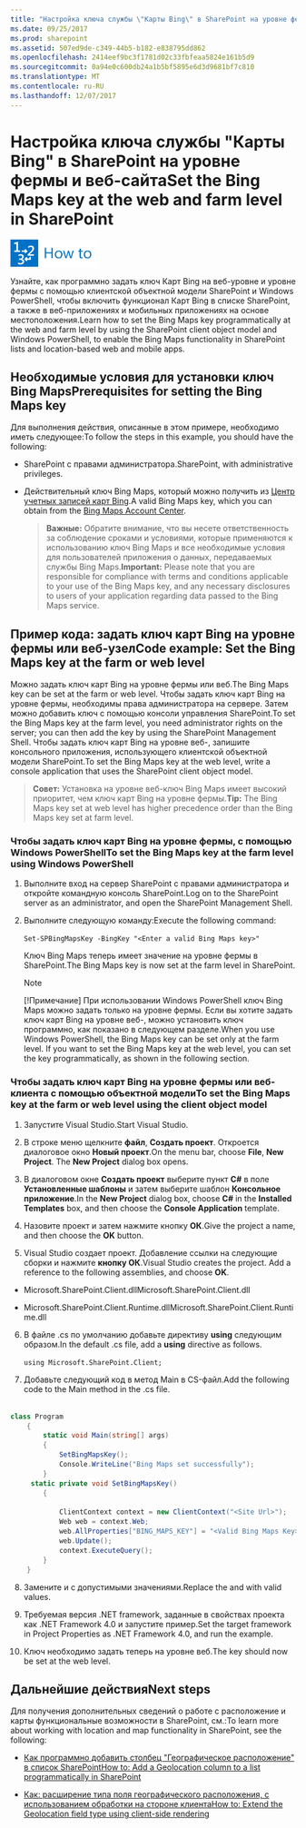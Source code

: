 ```yaml
---
title: "Настройка ключа службы \"Карты Bing\" в SharePoint на уровне фермы и веб-сайта"
ms.date: 09/25/2017
ms.prod: sharepoint
ms.assetid: 507ed9de-c349-44b5-b182-e838795dd862
ms.openlocfilehash: 2414eef9bc3f1781d02c33fbfeaa5824e161b5d9
ms.sourcegitcommit: 0a94e0c600db24a1b5bf5895e6d3d9681bf7c810
ms.translationtype: MT
ms.contentlocale: ru-RU
ms.lasthandoff: 12/07/2017
---
```

# <a name="set-the-bing-maps-key-at-the-web-and-farm-level-in-sharepoint"></a><span data-ttu-id="8694f-102">Настройка ключа службы "Карты Bing" в SharePoint на уровне фермы и веб-сайта</span><span class="sxs-lookup"><span data-stu-id="8694f-102">Set the Bing Maps key at the web and farm level in SharePoint</span></span>

![Раздел "Инструкции"](../images/mod_icon_howto.png)

<span data-ttu-id="8694f-104">Узнайте, как программно задать ключ Карт Bing на веб-уровне и уровне фермы с помощью клиентской объектной модели SharePoint и Windows PowerShell, чтобы включить функционал Карт Bing в списке SharePoint, а также в веб-приложениях и мобильных приложениях на основе местоположения.</span><span class="sxs-lookup"><span data-stu-id="8694f-104">Learn how to set the Bing Maps key programmatically at the web and farm level by using the SharePoint client object model and Windows PowerShell, to enable the Bing Maps functionality in SharePoint lists and location-based web and mobile apps.</span></span>

## <a name="prerequisites-for-setting-the-bing-maps-key"></a><span data-ttu-id="8694f-105">Необходимые условия для установки ключ Bing Maps</span><span class="sxs-lookup"><span data-stu-id="8694f-105">Prerequisites for setting the Bing Maps key</span></span>
<span data-ttu-id="8694f-106"><a name="SP15Bing_prereq"> </a></span><span class="sxs-lookup"><span data-stu-id="8694f-106"></span></span>

<span data-ttu-id="8694f-107">Для выполнения действия, описанные в этом примере, необходимо иметь следующее:</span><span class="sxs-lookup"><span data-stu-id="8694f-107">To follow the steps in this example, you should have the following:</span></span>
  
    
    

- <span data-ttu-id="8694f-108">SharePoint с правами администратора.</span><span class="sxs-lookup"><span data-stu-id="8694f-108">SharePoint, with administrative privileges.</span></span>
    
  
- <span data-ttu-id="8694f-109">Действительный ключ Bing Maps, который можно получить из  [Центр учетных записей карт Bing](https://www.bingmapsportal.com/).</span><span class="sxs-lookup"><span data-stu-id="8694f-109">A valid Bing Maps key, which you can obtain from the  [Bing Maps Account Center](https://www.bingmapsportal.com/).</span></span>
    
    > <span data-ttu-id="8694f-110">**Важные:** Обратите внимание, что вы несете ответственность за соблюдение сроками и условиями, которые применяются к использованию ключ Bing Maps и все необходимые условия для пользователей приложения о данных, передаваемых службы Bing Maps.</span><span class="sxs-lookup"><span data-stu-id="8694f-110">**Important:** Please note that you are responsible for compliance with terms and conditions applicable to your use of the Bing Maps key, and any necessary disclosures to users of your application regarding data passed to the Bing Maps service.</span></span> 

## <a name="code-example-set-the-bing-maps-key-at-the-farm-or-web-level"></a><span data-ttu-id="8694f-111">Пример кода: задать ключ карт Bing на уровне фермы или веб-узел</span><span class="sxs-lookup"><span data-stu-id="8694f-111">Code example: Set the Bing Maps key at the farm or web level</span></span>
<span data-ttu-id="8694f-112"><a name="SP15Setbing_farm"> </a></span><span class="sxs-lookup"><span data-stu-id="8694f-112"></span></span>

<span data-ttu-id="8694f-113">Можно задать ключ карт Bing на уровне фермы или веб.</span><span class="sxs-lookup"><span data-stu-id="8694f-113">The Bing Maps key can be set at the farm or web level.</span></span> <span data-ttu-id="8694f-114">Чтобы задать ключ карт Bing на уровне фермы, необходимы права администратора на сервере. Затем можно добавить ключ с помощью консоли управления SharePoint.</span><span class="sxs-lookup"><span data-stu-id="8694f-114">To set the Bing Maps key at the farm level, you need administrator rights on the server; you can then add the key by using the SharePoint Management Shell.</span></span> <span data-ttu-id="8694f-115">Чтобы задать ключ карт Bing на уровне веб-, запишите консольного приложения, использующего клиентской объектной модели SharePoint.</span><span class="sxs-lookup"><span data-stu-id="8694f-115">To set the Bing Maps key at the web level, write a console application that uses the SharePoint client object model.</span></span>
  
    
    

> <span data-ttu-id="8694f-116">**Совет:** Установка на уровне веб-ключ Bing Maps имеет высокий приоритет, чем ключ карт Bing на уровне фермы.</span><span class="sxs-lookup"><span data-stu-id="8694f-116">**Tip:** The Bing Maps key set at web level has higher precedence order than the Bing Maps key set at farm level.</span></span> 
  
    
    


### <a name="to-set-the-bing-maps-key-at-the-farm-level-using-windows-powershell"></a><span data-ttu-id="8694f-117">Чтобы задать ключ карт Bing на уровне фермы, с помощью Windows PowerShell</span><span class="sxs-lookup"><span data-stu-id="8694f-117">To set the Bing Maps key at the farm level using Windows PowerShell</span></span>


1. <span data-ttu-id="8694f-118">Выполните вход на сервер SharePoint с правами администратора и откройте командную консоль SharePoint.</span><span class="sxs-lookup"><span data-stu-id="8694f-118">Log on to the SharePoint server as an administrator, and open the SharePoint Management Shell.</span></span>
    
  
2. <span data-ttu-id="8694f-119">Выполните следующую команду:</span><span class="sxs-lookup"><span data-stu-id="8694f-119">Execute the following command:</span></span> 
    
     `Set-SPBingMapsKey -BingKey "<Enter a valid Bing Maps key>"`
    
    <span data-ttu-id="8694f-120">Ключ Bing Maps теперь имеет значение на уровне фермы в SharePoint.</span><span class="sxs-lookup"><span data-stu-id="8694f-120">The Bing Maps key is now set at the farm level in SharePoint.</span></span> 
    
    > [!NOTE]
    > <span data-ttu-id="8694f-p102">[!Примечание] При использовании Windows PowerShell ключ Bing Maps можно задать только на уровне фермы. Если вы хотите задать ключ карт Bing на уровне веб-, можно установить ключ программно, как показано в следующем разделе.</span><span class="sxs-lookup"><span data-stu-id="8694f-p102">When you use Windows PowerShell, the Bing Maps key can be set only at the farm level. If you want to set the Bing Maps key at the web level, you can set the key programmatically, as shown in the following section.</span></span> 

### <a name="to-set-the-bing-maps-key-at-the-farm-or-web-level-using-the-client-object-model"></a><span data-ttu-id="8694f-123">Чтобы задать ключ карт Bing на уровне фермы или веб-клиента с помощью объектной модели</span><span class="sxs-lookup"><span data-stu-id="8694f-123">To set the Bing Maps key at the farm or web level using the client object model</span></span>


1. <span data-ttu-id="8694f-124">Запустите Visual Studio.</span><span class="sxs-lookup"><span data-stu-id="8694f-124">Start Visual Studio.</span></span>
    
  
2. <span data-ttu-id="8694f-p103">В строке меню щелкните **файл**, **Создать проект**. Откроется диалоговое окно **Новый проект**.</span><span class="sxs-lookup"><span data-stu-id="8694f-p103">On the menu bar, choose **File**, **New Project**. The **New Project** dialog box opens.</span></span>
    
  
3. <span data-ttu-id="8694f-127">В диалоговом окне **Создать проект** выберите пункт **C#** в поле **Установленные шаблоны** и затем выберите шаблон **Консольное приложение**.</span><span class="sxs-lookup"><span data-stu-id="8694f-127">In the **New Project** dialog box, choose **C#** in the **Installed Templates** box, and then choose the **Console Application** template.</span></span>
    
  
4. <span data-ttu-id="8694f-128">Назовите проект и затем нажмите кнопку **ОК**.</span><span class="sxs-lookup"><span data-stu-id="8694f-128">Give the project a name, and then choose the **OK** button.</span></span>
    
  
5. <span data-ttu-id="8694f-p104">Visual Studio создает проект. Добавление ссылки на следующие сборки и нажмите **кнопку ОК**.</span><span class="sxs-lookup"><span data-stu-id="8694f-p104">Visual Studio creates the project. Add a reference to the following assemblies, and choose **OK**.</span></span>
    
  - <span data-ttu-id="8694f-131">Microsoft.SharePoint.Client.dll</span><span class="sxs-lookup"><span data-stu-id="8694f-131">Microsoft.SharePoint.Client.dll</span></span>
    
  
  - <span data-ttu-id="8694f-132">Microsoft.SharePoint.Client.Runtime.dll</span><span class="sxs-lookup"><span data-stu-id="8694f-132">Microsoft.SharePoint.Client.Runtime.dll</span></span>
    
  
6. <span data-ttu-id="8694f-133">В файле .cs по умолчанию добавьте директиву **using** следующим образом.</span><span class="sxs-lookup"><span data-stu-id="8694f-133">In the default .cs file, add a **using** directive as follows.</span></span>
    
     `using Microsoft.SharePoint.Client;`
    
  
7. <span data-ttu-id="8694f-134">Добавьте следующий код в метод Main в CS-файл.</span><span class="sxs-lookup"><span data-stu-id="8694f-134">Add the following code to the Main method in the .cs file.</span></span>
    
```cs
  
class Program
    {
        static void Main(string[] args)
        {
            SetBingMapsKey();
            Console.WriteLine("Bing Maps set successfully");
        }
     static private void SetBingMapsKey()
        {

            ClientContext context = new ClientContext("<Site Url>");
            Web web = context.Web;
            web.AllProperties["BING_MAPS_KEY"] = "<Valid Bing Maps Key>"
            web.Update();
            context.ExecuteQuery();
        }    
    }

```

8. <span data-ttu-id="8694f-135">Замените <Site Url> и _<Valid Bing Maps Key>_ с допустимыми значениями.</span><span class="sxs-lookup"><span data-stu-id="8694f-135">Replace the <Site Url> and  _<Valid Bing Maps Key>_ with valid values.</span></span>
    
  
9. <span data-ttu-id="8694f-136">Требуемая версия .NET framework, заданные в свойствах проекта как .NET Framework 4.0 и запустите пример.</span><span class="sxs-lookup"><span data-stu-id="8694f-136">Set the target framework in Project Properties as .NET Framework 4.0, and run the example.</span></span>
    
  
10. <span data-ttu-id="8694f-137">Ключ необходимо задать теперь на уровне веб.</span><span class="sxs-lookup"><span data-stu-id="8694f-137">The key should now be set at the web level.</span></span> 
    
  

## <a name="next-steps"></a><span data-ttu-id="8694f-138">Дальнейшие действия</span><span class="sxs-lookup"><span data-stu-id="8694f-138">Next steps</span></span>
<span data-ttu-id="8694f-139"><a name="SP15Bing_nextsteps"> </a></span><span class="sxs-lookup"><span data-stu-id="8694f-139"></span></span>

<span data-ttu-id="8694f-140">Для получения дополнительных сведений о работе с расположение и карты функциональные возможности в SharePoint, см.:</span><span class="sxs-lookup"><span data-stu-id="8694f-140">To learn more about working with location and map functionality in SharePoint, see the following:</span></span>
  
    
    

-  [<span data-ttu-id="8694f-141">Как программно добавить столбец "Географическое расположение" в список SharePoint</span><span class="sxs-lookup"><span data-stu-id="8694f-141">How to: Add a Geolocation column to a list programmatically in SharePoint</span></span>](how-to-add-a-geolocation-column-to-a-list-programmatically-in-sharepoint.md)
    
  
-  [<span data-ttu-id="8694f-142">Как: расширение типа поля географического расположения, с использованием обработки на стороне клиента</span><span class="sxs-lookup"><span data-stu-id="8694f-142">How to: Extend the Geolocation field type using client-side rendering</span></span>](how-to-extend-the-geolocation-field-type-using-client-side-rendering.md)
    
  

